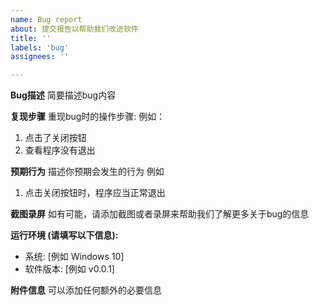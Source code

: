 ```yaml
---
name: Bug report
about: 提交报告以帮助我们改进软件
title: ''
labels: 'bug'
assignees: ''

---
```


**Bug描述**
简要描述bug内容

**复现步骤**
重现bug时的操作步骤:
例如：
1. 点击了关闭按钮
2. 查看程序没有退出

**预期行为**
描述你预期会发生的行为
例如
1. 点击关闭按钮时，程序应当正常退出

**截图录屏**
如有可能，请添加截图或者录屏来帮助我们了解更多关于bug的信息

**运行环境 (请填写以下信息):**
 - 系统: [例如 Windows 10]
 - 软件版本: [例如 v0.0.1]

**附件信息**
可以添加任何额外的必要信息
